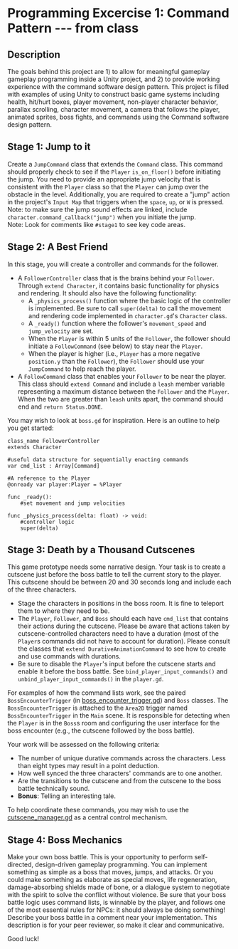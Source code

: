 # Programming Excercise 1: Command Pattern --- from class

## Description

The goals behind this project are 1) to allow for meaningful gameplay gameplay programming inside a Unity project, and 2) 
to provide working experience with the command software design pattern. This project is filled with examples of using Unity 
to construct basic game systems including health, hit/hurt boxes, player movement, non-player character behavior,
parallax scrolling, character movement, a camera that follows the player, animated sprites, boss fights, 
and commands using the Command software design pattern.

## Stage 1: Jump to it
Create a `JumpCommand` class that extends the `Command` class. This command should properly check to see if the `Player` `is_on_floor()` before initiating the jump. You need to provide an appropriate jump velocity that is consistent with the `Player` class so that the `Player` can jump over the obstacle in the level. Additionally, you are required to create a "jump" action in the project's `Input Map` that triggers when the `space`, `up`, or `W` is pressed.  
Note: to make sure the jump sound effects are linked, include `character.command_callback("jump")` when you initiate the jump.  
Note: Look for comments like `#stage1` to see key code areas.  

## Stage 2: A Best Friend  
In this stage, you will create a controller and commands for the follower. 
- A `FollowerController` class that is the brains behind your `Follower`. Through `extend Character`, it contains basic functionality for physics and rendering. It should also have the following functionality:
  - A `_physics_process()` function where the basic logic of the controller is implemented. Be sure to call `super(delta)` to call the movement and rendering code implemented in `character.gd`'s `Character` class.
  - A `_ready()` function where the follower's `movement_speed` and `jump_velocity` are set.
  - When the `Player` is within 5 units of the `Follower`, the follower should initiate a `FollowCommand` (see below) to stay near the `Player`.
  - When the player is higher (i.e., `Player` has a more negative `position.y` than the `Follower`), the `Follower` should use your `JumpCommand` to help reach the player.
- A `FollowCommand` class that enables your `Follower` to be near the player. This class should `extend Command` and include a `leash` member variable representing a maximum distance between the `Follower` and the `Player`. When the two are greater than `leash` units apart, the command should end and `return Status.DONE`.

You may wish to look at `boss.gd` for inspiration. Here is an outline to help you get started:  
```gdscript
class_name FollowerController
extends Character 

#useful data structure for sequentially enacting commands
var cmd_list : Array[Command]

#A reference to the Player
@onready var player:Player = %Player

func _ready():
	#set movement and jump velocities

func _physics_process(delta: float) -> void:
	#controller logic
	super(delta)
```

## Stage 3: Death by a Thousand Cutscenes
This game prototype needs some narrative design. Your task is to create a cutscene just before the boss battle to tell the current story to the player. This cutscene should be between 20 and 30 seconds long and include each of the three characters. 
- Stage the characters in positions in the boss room. It is fine to teleport them to where they need to be.
- The `Player`, `Follower`, and `Boss` should each have `cmd_list` that contains their actions during the cutscene. Please be aware that actions taken by cutscene-controlled characters need to have a duration (most of the `Player`s commands did not have to account for duration). Please consult the classes that `extend DurativeAnimationCommand` to see how to create and use commands with durations.
- Be sure to disable the `Player`'s input before the cutscene starts and enable it before the boss battle. See `bind_player_input_commands()` and `unbind_player_input_commands()` in the `player.gd`.

For examples of how the command lists work, see the paired `BossEncounterTrigger` (in [boss_encounter_trigger.gd](Rut/scripts/boss_encounter_trigger.gd)) and `Boss` classes. The `BossEncounterTrigger` is attached to the `Area2D` trigger named `BossEncounterTrigger` in the `Main` scene. It is responsible for detecting when the `Player` is in the `Boss`s room and configuring the user interface for the boss encounter (e.g., the cutscene followed by the boss battle).

Your work will be assessed on the following criteria:
- The number of unique durative commands across the characters. Less than eight types may result in a point deduction.
- How well synced the three characters' commands are to one another.
- Are the transitions to the cutscene and from the cutscene to the boss battle technically sound.
- **Bonus**: Telling an interesting tale.

To help coordinate these commands, you may wish to use the [cutscene_manager.gd](Rut/scripts/cutscene_manager.gd) as a central control mechanism.

## Stage 4: Boss Mechanics

Make your own boss battle. This is your opportunity to perform self-directed, design-driven gameplay programming. You can implement something as simple as a boss that moves, jumps, and attacks. Or you could make something as elaborate as special moves, life regeneration, damage-absorbing shields made of bone, or a dialogue system to negotiate with the spirit to solve the conflict without violence. Be sure that your boss battle logic uses command lists, is winnable by the player, and follows one of the most essential rules for NPCs: it should always be doing something! Describe your boss battle in a comment near your implementation. This description is for your peer reviewer, so make it clear and communicative.

Good luck!
